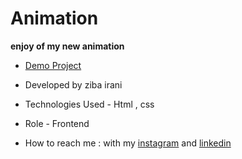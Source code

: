 # Animation

**enjoy of my new animation**

- [Demo Project](https://ziba-irani.github.io/animation1/)

- Developed by ziba irani

- Technologies Used - Html , css 

- Role - Frontend

- How to reach me : with my [instagram](https://instagram.com/zibairani_dev/) and [linkedin](https://www.linkedin.com/in/ziba-irani-developr/)

